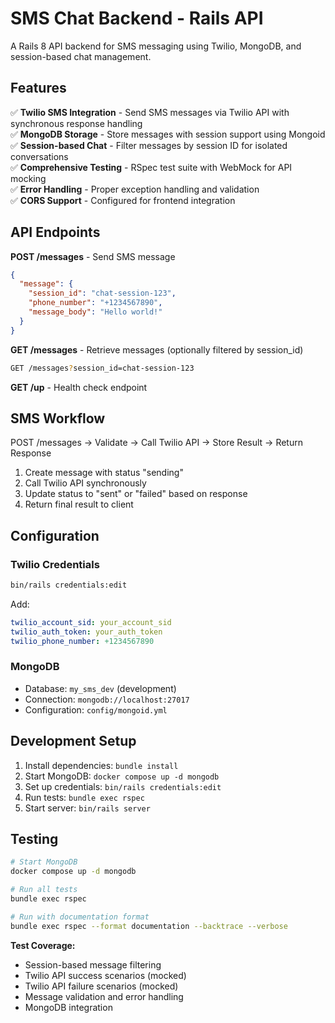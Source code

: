 # SMS Chat Backend - Rails API

A Rails 8 API backend for SMS messaging using Twilio, MongoDB, and session-based chat management.

## Features

✅ **Twilio SMS Integration** - Send SMS messages via Twilio API with synchronous response handling  
✅ **MongoDB Storage** - Store messages with session support using Mongoid  
✅ **Session-based Chat** - Filter messages by session ID for isolated conversations  
✅ **Comprehensive Testing** - RSpec test suite with WebMock for API mocking  
✅ **Error Handling** - Proper exception handling and validation  
✅ **CORS Support** - Configured for frontend integration  

## API Endpoints

**POST /messages** - Send SMS message
```json
{
  "message": {
    "session_id": "chat-session-123",
    "phone_number": "+1234567890", 
    "message_body": "Hello world!"
  }
}
```

**GET /messages** - Retrieve messages (optionally filtered by session_id)
```bash
GET /messages?session_id=chat-session-123
```

**GET /up** - Health check endpoint

## SMS Workflow

POST /messages → Validate → Call Twilio API → Store Result → Return Response

1. Create message with status "sending"
2. Call Twilio API synchronously  
3. Update status to "sent" or "failed" based on response
4. Return final result to client

## Configuration

### Twilio Credentials
```bash
bin/rails credentials:edit
```
Add:
```yaml
twilio_account_sid: your_account_sid
twilio_auth_token: your_auth_token  
twilio_phone_number: +1234567890
```

### MongoDB
- Database: `my_sms_dev` (development)
- Connection: `mongodb://localhost:27017` 
- Configuration: `config/mongoid.yml`

## Development Setup

1. Install dependencies: `bundle install`
2. Start MongoDB: `docker compose up -d mongodb`  
3. Set up credentials: `bin/rails credentials:edit`
4. Run tests: `bundle exec rspec`
5. Start server: `bin/rails server`

## Testing

```bash
# Start MongoDB
docker compose up -d mongodb

# Run all tests  
bundle exec rspec

# Run with documentation format
bundle exec rspec --format documentation --backtrace --verbose
```

**Test Coverage:**
- Session-based message filtering
- Twilio API success scenarios (mocked)
- Twilio API failure scenarios (mocked) 
- Message validation and error handling
- MongoDB integration
